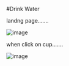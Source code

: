 #Drink Water 

landng page.......

![image](https://user-images.githubusercontent.com/81670997/168460764-997d3f58-2ab0-445f-8a91-85e67f3d6f8b.png)

when click on cup.......

![image](https://user-images.githubusercontent.com/81670997/168460798-226b1541-a25b-4ed4-84e2-c680945613c4.png)
